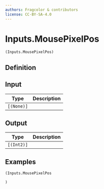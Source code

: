 ```yaml
---
authors: Fragcolor & contributors
license: CC-BY-SA-4.0
---
```



# Inputs.MousePixelPos

```clojure
(Inputs.MousePixelPos)
```


## Definition




## Input

| Type | Description |
|------|-------------|
| `[(None)]` |  |


## Output

| Type | Description |
|------|-------------|
| `[(Int2)]` |  |


## Examples

```clojure
(Inputs.MousePixelPos

)
```
